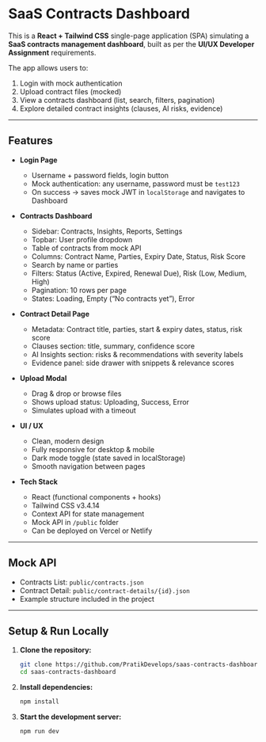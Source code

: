 # SaaS Contracts Dashboard

This is a **React + Tailwind CSS** single-page application (SPA) simulating a **SaaS contracts management dashboard**, built as per the **UI/UX Developer Assignment** requirements.

The app allows users to:
1. Login with mock authentication
2. Upload contract files (mocked)
3. View a contracts dashboard (list, search, filters, pagination)
4. Explore detailed contract insights (clauses, AI risks, evidence)

---

## Features

- **Login Page**
  - Username + password fields, login button
  - Mock authentication: any username, password must be `test123`
  - On success → saves mock JWT in `localStorage` and navigates to Dashboard

- **Contracts Dashboard**
  - Sidebar: Contracts, Insights, Reports, Settings
  - Topbar: User profile dropdown
  - Table of contracts from mock API
  - Columns: Contract Name, Parties, Expiry Date, Status, Risk Score
  - Search by name or parties
  - Filters: Status (Active, Expired, Renewal Due), Risk (Low, Medium, High)
  - Pagination: 10 rows per page
  - States: Loading, Empty (“No contracts yet”), Error

- **Contract Detail Page**
  - Metadata: Contract title, parties, start & expiry dates, status, risk score
  - Clauses section: title, summary, confidence score
  - AI Insights section: risks & recommendations with severity labels
  - Evidence panel: side drawer with snippets & relevance scores

- **Upload Modal**
  - Drag & drop or browse files
  - Shows upload status: Uploading, Success, Error
  - Simulates upload with a timeout

- **UI / UX**
  - Clean, modern design
  - Fully responsive for desktop & mobile
  - Dark mode toggle (state saved in localStorage)
  - Smooth navigation between pages

- **Tech Stack**
  - React (functional components + hooks)
  - Tailwind CSS v3.4.14
  - Context API for state management
  - Mock API in `/public` folder
  - Can be deployed on Vercel or Netlify

---

## Mock API

- Contracts List: `public/contracts.json`
- Contract Detail: `public/contract-details/{id}.json`
- Example structure included in the project

---

## Setup & Run Locally

1. **Clone the repository:**

   ```bash
   git clone https://github.com/PratikDevelops/saas-contracts-dashboard.git
   cd saas-contracts-dashboard

2. **Install dependencies:**
   ```bash
   npm install

3. **Start the development server:**
      ```bash
   npm run dev
   
